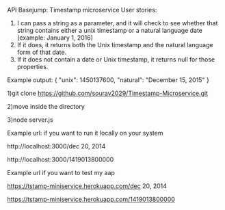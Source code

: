 API Basejump: Timestamp microservice
User stories:
1) I can pass a string as a parameter, and it will check to see whether that string contains either a unix timestamp or a natural language date (example: January 1, 2016)
2) If it does, it returns both the Unix timestamp and the natural language form of that date.
3) If it does not contain a date or Unix timestamp, it returns null for those properties.

Example output:
{ "unix": 1450137600, "natural": "December 15, 2015" }

1)git clone https://github.com/sourav2029/Timestamp-Microservice.git

2)move inside the directory

3)node server.js

Example url: if you want to run it locally on your system

http://localhost:3000/dec 20, 2014

http://localhost:3000/1419013800000

Example url if you want to test my aap

https://tstamp-miniservice.herokuapp.com/dec 20, 2014

https://tstamp-miniservice.herokuapp.com/1419013800000
